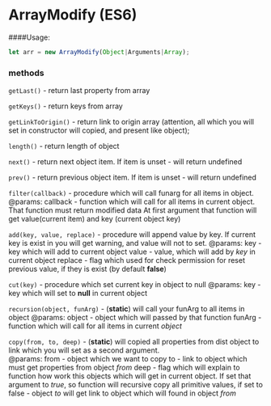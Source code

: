 # ArrayModify (ES6)

####Usage:

```javascript
let arr = new ArrayModify(Object|Arguments|Array);
```

### methods

`getLast()` - return last property from array

`getKeys()` - return keys from array

`getLinkToOrigin()` - return link to origin array (attention, all which you will set in constructor will copied, and present like object);

`length()` - return length of object

`next()` - return next object item. If item is unset - will return undefined

`prev()` - return previous object item. If item is unset - will return undefined

`filter(callback)` - procedure which will call funarg for all items in object.
@params: 
callback - function which will call for all items in current object. That function must return modified data
At first argument that function will get value(current item) and key (current object key)

`add(key, value, replace)` - procedure will append value by key. If current key is exist in you will get warning, and value will not to set.
@params:
key - key which will add to current object
value - value, which will add by _key_ in current object
replace - flag which used for check permission for reset previous value, if they is exist (by default **false**)


`cut(key)` - procedure which set current key in object to null
@params: 
key - key which will set to **null** in current object

`recursion(object, funArg)` - (**static**) will call your funArg to all items in object
@params:
object - object which will passed by that function
funArg - function which will call for all items in current _object_

`copy(from, to, deep)` - (**static**) will copied all properties from dist object to link which you will set as a second argument.  
@params: 
from - object which we want to copy
to - link to object which must get properties from object _from_
deep - flag which will explain to function how work this objects which will get in current object. If set that argument to _true_, so function will recursive copy all primitive values, if set to false - object _to_ will get link to object which will found in object _from_
